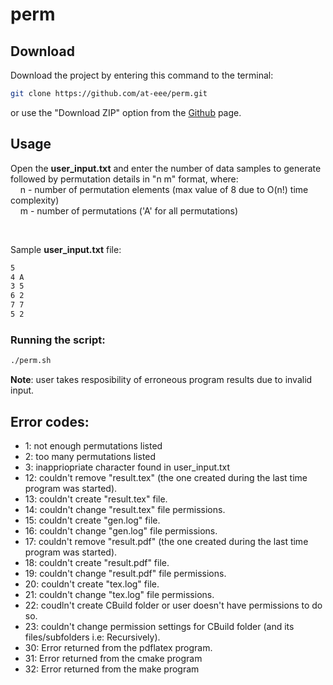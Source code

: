 # perm

## Download
Download the project by entering this command to the terminal:
```bash
git clone https://github.com/at-eee/perm.git
```
or use the "Download ZIP" option from the [Github](https://github.com/at-eee/perm) page.

## Usage
Open the __user_input.txt__ and enter the number of data samples to generate followed by permutation details in "n m" format, where:\
&nbsp;&nbsp;&nbsp;&nbsp;n - number of permutation elements (max value of 8 due to O(n!) time complexity)\
&nbsp;&nbsp;&nbsp;&nbsp;m - number of permutations ('A' for all permutations)

<br/>

Sample __user_input.txt__ file:
```txt
5
4 A
3 5
6 2
7 7
5 2
```

### Running the script:
```bash
./perm.sh 
```

__Note__: user takes resposibility of erroneous program results due to invalid input.

## Error codes:
- 1: not enough permutations listed
- 2: too many permutations listed
- 3: inappriopriate character found in user_input.txt
- 12: couldn't remove "result.tex" (the one created during the last time program was started).
- 13: couldn't create "result.tex" file.
- 14: couldn't change "result.tex" file permissions.
- 15: couldn't create "gen.log" file.
- 16: couldn't change "gen.log" file permissions.
- 17: couldn't remove "result.pdf" (the one created during the last time program was started).
- 18: couldn't create "result.pdf" file.
- 19: couldn't change "result.pdf" file permissions.
- 20: couldn't create "tex.log" file.
- 21: couldn't change "tex.log" file permissions.
- 22: coudln't create CBuild folder or user doesn't have permissions to do so.
- 23: couldn't change permission settings for CBuild folder (and its files/subfolders i.e: Recursively).
- 30: Error returned from the pdflatex program.
- 31: Error returned from the cmake program
- 32: Error returned from the make program

